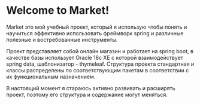 # Welcome to Market!

Market это мой учебный проект, который я использую чтобы понять и научиться эффективно использовать фреймворк spring и различные полезные и востребованные инструменты. 

Проект представляет собой онлайн магазин и работает на spring boot, в качестве базы использует Oracle 18c XE с которой взаимодействует spring data, шаблонизатор - thymeleaf. 
Структура проекта стандартная и классы распределены по соответствующим пакетам в соответствии с их функциональным назначением.

В настоящий момент я стараюсь активно развивать и расширять проект, поэтому его структура и содержание могут меняться.
